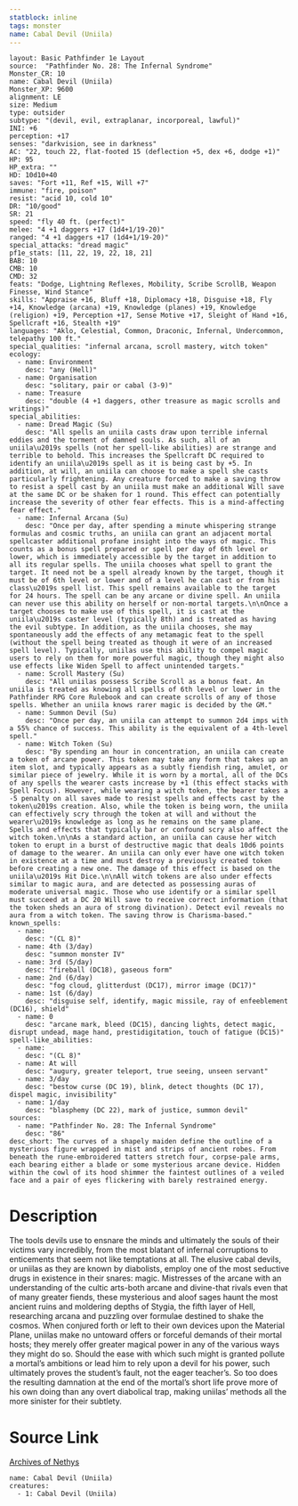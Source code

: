 ```yaml
---
statblock: inline
tags: monster
name: Cabal Devil (Uniila)
---
```

```statblock
layout: Basic Pathfinder 1e Layout
source:  "Pathfinder No. 28: The Infernal Syndrome"
Monster_CR: 10
name: Cabal Devil (Uniila)
Monster_XP: 9600
alignment: LE
size: Medium
type: outsider
subtype: "(devil, evil, extraplanar, incorporeal, lawful)"
INI: +6
perception: +17
senses: "darkvision, see in darkness"
AC: "22, touch 22, flat-footed 15 (deflection +5, dex +6, dodge +1)"
HP: 95
HP_extra: ""
HD: 10d10+40
saves: "Fort +11, Ref +15, Will +7"
immune: "fire, poison"
resist: "acid 10, cold 10"
DR: "10/good"
SR: 21
speed: "fly 40 ft. (perfect)"
melee: "4 +1 daggers +17 (1d4+1/19-20)"
ranged: "4 +1 daggers +17 (1d4+1/19-20)"
special_attacks: "dread magic"
pf1e_stats: [11, 22, 19, 22, 18, 21]
BAB: 10
CMB: 10
CMD: 32
feats: "Dodge, Lightning Reflexes, Mobility, Scribe ScrollB, Weapon Finesse, Wind Stance"
skills: "Appraise +16, Bluff +18, Diplomacy +18, Disguise +18, Fly +14, Knowledge (arcana) +19, Knowledge (planes) +19, Knowledge (religion) +19, Perception +17, Sense Motive +17, Sleight of Hand +16, Spellcraft +16, Stealth +19"
languages: "Aklo, Celestial, Common, Draconic, Infernal, Undercommon, telepathy 100 ft."
special_qualities: "infernal arcana, scroll mastery, witch token"
ecology:
  - name: Environment
    desc: "any (Hell)"
  - name: Organisation
    desc: "solitary, pair or cabal (3-9)"
  - name: Treasure
    desc: "double (4 +1 daggers, other treasure as magic scrolls and writings)"
special_abilities:
  - name: Dread Magic (Su)
    desc: "All spells an uniila casts draw upon terrible infernal eddies and the torment of damned souls. As such, all of an uniila\u2019s spells (not her spell-like abilities) are strange and terrible to behold. This increases the Spellcraft DC required to identify an uniila\u2019s spell as it is being cast by +5. In addition, at will, an uniila can choose to make a spell she casts particularly frightening. Any creature forced to make a saving throw to resist a spell cast by an uniila must make an additional Will save at the same DC or be shaken for 1 round. This effect can potentially increase the severity of other fear effects. This is a mind-affecting fear effect."
  - name: Infernal Arcana (Su)
    desc: "Once per day, after spending a minute whispering strange formulas and cosmic truths, an uniila can grant an adjacent mortal spellcaster additional profane insight into the ways of magic. This counts as a bonus spell prepared or spell per day of 6th level or lower, which is immediately accessible by the target in addition to all its regular spells. The uniila chooses what spell to grant the target. It need not be a spell already known by the target, though it must be of 6th level or lower and of a level he can cast or from his class\u2019s spell list. This spell remains available to the target for 24 hours. The spell can be any arcane or divine spell. An uniila can never use this ability on herself or non-mortal targets.\n\nOnce a target chooses to make use of this spell, it is cast at the uniila\u2019s caster level (typically 8th) and is treated as having the evil subtype. In addition, as the uniila chooses, she may spontaneously add the effects of any metamagic feat to the spell (without the spell being treated as though it were of an increased spell level). Typically, uniilas use this ability to compel magic users to rely on them for more powerful magic, though they might also use effects like Widen Spell to affect unintended targets."
  - name: Scroll Mastery (Su)
    desc: "All uniilas possess Scribe Scroll as a bonus feat. An uniila is treated as knowing all spells of 6th level or lower in the Pathfinder RPG Core Rulebook and can create scrolls of any of those spells. Whether an uniila knows rarer magic is decided by the GM."
  - name: Summon Devil (Su)
    desc: "Once per day, an uniila can attempt to summon 2d4 imps with a 55% chance of success. This ability is the equivalent of a 4th-level spell."
  - name: Witch Token (Su)
    desc: "By spending an hour in concentration, an uniila can create a token of arcane power. This token may take any form that takes up an item slot, and typically appears as a subtly fiendish ring, amulet, or similar piece of jewelry. While it is worn by a mortal, all of the DCs of any spells the wearer casts increase by +1 (this effect stacks with Spell Focus). However, while wearing a witch token, the bearer takes a -5 penalty on all saves made to resist spells and effects cast by the token\u2019s creation. Also, while the token is being worn, the uniila can effectively scry through the token at will and without the wearer\u2019s knowledge as long as he remains on the same plane. Spells and effects that typically bar or confound scry also affect the witch token.\n\nAs a standard action, an uniila can cause her witch token to erupt in a burst of destructive magic that deals 10d6 points of damage to the wearer. An uniila can only ever have one witch token in existence at a time and must destroy a previously created token before creating a new one. The damage of this effect is based on the uniila\u2019s Hit Dice.\n\nAll witch tokens are also under effects similar to magic aura, and are detected as possessing auras of moderate universal magic. Those who use identify or a similar spell must succeed at a DC 20 Will save to receive correct information (that the token sheds an aura of strong divination). Detect evil reveals no aura from a witch token. The saving throw is Charisma-based."
known_spells:
  - name:
    desc: "(CL 8)"
  - name: 4th (3/day)
    desc: "summon monster IV"
  - name: 3rd (5/day)
    desc: "fireball (DC18), gaseous form"
  - name: 2nd (6/day)
    desc: "fog cloud, glitterdust (DC17), mirror image (DC17)"
  - name: 1st (6/day)
    desc: "disguise self, identify, magic missile, ray of enfeeblement (DC16), shield"
  - name: 0
    desc: "arcane mark, bleed (DC15), dancing lights, detect magic, disrupt undead, mage hand, prestidigitation, touch of fatigue (DC15)"
spell-like_abilities:
  - name:
    desc: "(CL 8)"
  - name: At will
    desc: "augury, greater teleport, true seeing, unseen servant"
  - name: 3/day
    desc: "bestow curse (DC 19), blink, detect thoughts (DC 17), dispel magic, invisibility"
  - name: 1/day
    desc: "blasphemy (DC 22), mark of justice, summon devil"
sources:
  - name: "Pathfinder No. 28: The Infernal Syndrome"
    desc: "86"
desc_short: The curves of a shapely maiden define the outline of a mysterious figure wrapped in mist and strips of ancient robes. From beneath the rune-embroidered tatters stretch four, corpse-pale arms, each bearing either a blade or some mysterious arcane device. Hidden within the cowl of its hood shimmer the faintest outlines of a veiled face and a pair of eyes flickering with barely restrained energy.
```
# Description
The tools devils use to ensnare the minds and ultimately the souls of their victims vary incredibly, from the most blatant of infernal corruptions to enticements that seem not like temptations at all. The elusive cabal devils, or uniilas as they are known by diabolists, employ one of the most seductive drugs in existence in their snares: magic. Mistresses of the arcane with an understanding of the cultic arts-both arcane and divine-that rivals even that of many greater fiends, these mysterious and aloof sages haunt the most ancient ruins and moldering depths of Stygia, the fifth layer of Hell, researching arcana and puzzling over formulae destined to shake the cosmos. When conjured forth or left to their own devices upon the Material Plane, uniilas make no untoward offers or forceful demands of their mortal hosts; they merely offer greater magical power in any of the various ways they might do so. Should the ease with which such might is granted pollute a mortal’s ambitions or lead him to rely upon a devil for his power, such ultimately proves the student’s fault, not the eager teacher’s. So too does the resulting damnation at the end of the mortal’s short life prove more of his own doing than any overt diabolical trap, making uniilas’ methods all the more sinister for their subtlety.
# Source Link
[Archives of Nethys](https://aonprd.com/MonsterDisplay.aspx?ItemName=Cabal%20Devil%20(Uniila))
```encounter-table
name: Cabal Devil (Uniila)
creatures:
  - 1: Cabal Devil (Uniila)
```
